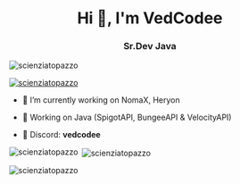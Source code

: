 <h1 align="center">Hi 👋, I'm VedCodee</h1>
<h3 align="center">Sr.Dev Java</h3>

<p align="left"> <img src="https://komarev.com/ghpvc/?username=scienziatopazzo&label=Profile%20views&color=0e75b6&style=flat" alt="scienziatopazzo" /> </p>

<p align="left"> <a href="https://github.com/ryo-ma/github-profile-trophy"><img src="https://github-profile-trophy.vercel.app/?username=scienziatopazzo" alt="scienziatopazzo" /></a> </p>

- 🔭 I’m currently working on NomaX, Heryon

- 🌱 Working on Java (SpigotAPI, BungeeAPI & VelocityAPI)

- 🔗 Discord: **vedcodee**
<p align="left">
</p>

<p><img align="left" src="https://github-readme-stats.vercel.app/api/top-langs?username=scienziatopazzo&show_icons=true&locale=en&layout=compact" alt="scienziatopazzo" /></p>

<p>&nbsp;<img align="center" src="https://github-readme-stats.vercel.app/api?username=scienziatopazzo&show_icons=true&locale=en" alt="scienziatopazzo" /></p>

<p><img align="center" src="https://github-readme-streak-stats.herokuapp.com/?user=scienziatopazzo&" alt="scienziatopazzo" /></p>
